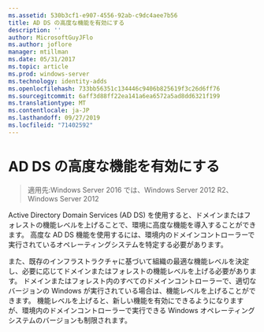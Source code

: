 ```yaml
---
ms.assetid: 530b3cf1-e907-4556-92ab-c9dc4aee7b56
title: AD DS の高度な機能を有効にする
description: ''
author: MicrosoftGuyJFlo
ms.author: joflore
manager: mtillman
ms.date: 05/31/2017
ms.topic: article
ms.prod: windows-server
ms.technology: identity-adds
ms.openlocfilehash: 733bb56351c134446c9406b825619f3c26d6ff76
ms.sourcegitcommit: 6aff3d88ff22ea141a6ea6572a5ad8dd6321f199
ms.translationtype: MT
ms.contentlocale: ja-JP
ms.lasthandoff: 09/27/2019
ms.locfileid: "71402592"
---
```

# <a name="enabling-advanced-features-for-ad-ds"></a>AD DS の高度な機能を有効にする

>適用先:Windows Server 2016 では、Windows Server 2012 R2、Windows Server 2012

Active Directory Domain Services (AD DS) を使用すると、ドメインまたはフォレストの機能レベルを上げることで、環境に高度な機能を導入することができます。 高度な AD DS 機能を使用するには、環境内のドメインコントローラーで実行されているオペレーティングシステムを特定する必要があります。   
  
また、既存のインフラストラクチャに基づいて組織の最適な機能レベルを決定し、必要に応じてドメインまたはフォレストの機能レベルを上げる必要があります。 ドメインまたはフォレスト内のすべてのドメインコントローラーで、適切なバージョンの Windows が実行されている場合は、機能レベルを上げることができます。 機能レベルを上げると、新しい機能を有効にできるようになりますが、環境内のドメインコントローラーで実行できる Windows オペレーティングシステムのバージョンも制限されます。  
        
  


